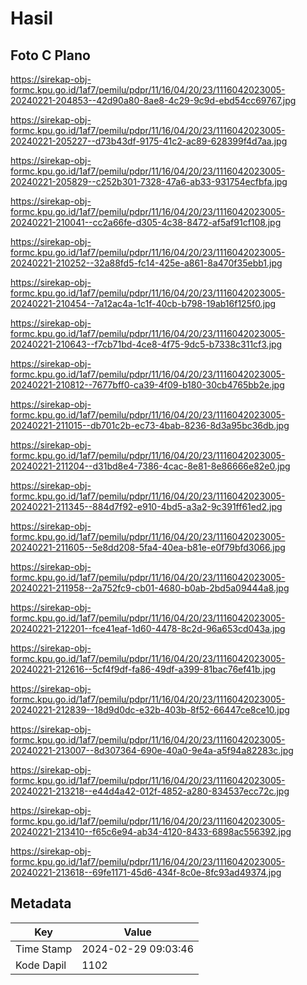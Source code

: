 # Hasil

## Foto C Plano

https://sirekap-obj-formc.kpu.go.id/1af7/pemilu/pdpr/11/16/04/20/23/1116042023005-20240221-204853--42d90a80-8ae8-4c29-9c9d-ebd54cc69767.jpg

https://sirekap-obj-formc.kpu.go.id/1af7/pemilu/pdpr/11/16/04/20/23/1116042023005-20240221-205227--d73b43df-9175-41c2-ac89-628399f4d7aa.jpg

https://sirekap-obj-formc.kpu.go.id/1af7/pemilu/pdpr/11/16/04/20/23/1116042023005-20240221-205829--c252b301-7328-47a6-ab33-931754ecfbfa.jpg

https://sirekap-obj-formc.kpu.go.id/1af7/pemilu/pdpr/11/16/04/20/23/1116042023005-20240221-210041--cc2a66fe-d305-4c38-8472-af5af91cf108.jpg

https://sirekap-obj-formc.kpu.go.id/1af7/pemilu/pdpr/11/16/04/20/23/1116042023005-20240221-210252--32a88fd5-fc14-425e-a861-8a470f35ebb1.jpg

https://sirekap-obj-formc.kpu.go.id/1af7/pemilu/pdpr/11/16/04/20/23/1116042023005-20240221-210454--7a12ac4a-1c1f-40cb-b798-19ab16f125f0.jpg

https://sirekap-obj-formc.kpu.go.id/1af7/pemilu/pdpr/11/16/04/20/23/1116042023005-20240221-210643--f7cb71bd-4ce8-4f75-9dc5-b7338c311cf3.jpg

https://sirekap-obj-formc.kpu.go.id/1af7/pemilu/pdpr/11/16/04/20/23/1116042023005-20240221-210812--7677bff0-ca39-4f09-b180-30cb4765bb2e.jpg

https://sirekap-obj-formc.kpu.go.id/1af7/pemilu/pdpr/11/16/04/20/23/1116042023005-20240221-211015--db701c2b-ec73-4bab-8236-8d3a95bc36db.jpg

https://sirekap-obj-formc.kpu.go.id/1af7/pemilu/pdpr/11/16/04/20/23/1116042023005-20240221-211204--d31bd8e4-7386-4cac-8e81-8e86666e82e0.jpg

https://sirekap-obj-formc.kpu.go.id/1af7/pemilu/pdpr/11/16/04/20/23/1116042023005-20240221-211345--884d7f92-e910-4bd5-a3a2-9c391ff61ed2.jpg

https://sirekap-obj-formc.kpu.go.id/1af7/pemilu/pdpr/11/16/04/20/23/1116042023005-20240221-211605--5e8dd208-5fa4-40ea-b81e-e0f79bfd3066.jpg

https://sirekap-obj-formc.kpu.go.id/1af7/pemilu/pdpr/11/16/04/20/23/1116042023005-20240221-211958--2a752fc9-cb01-4680-b0ab-2bd5a09444a8.jpg

https://sirekap-obj-formc.kpu.go.id/1af7/pemilu/pdpr/11/16/04/20/23/1116042023005-20240221-212201--fce41eaf-1d60-4478-8c2d-96a653cd043a.jpg

https://sirekap-obj-formc.kpu.go.id/1af7/pemilu/pdpr/11/16/04/20/23/1116042023005-20240221-212616--5cf4f9df-fa86-49df-a399-81bac76ef41b.jpg

https://sirekap-obj-formc.kpu.go.id/1af7/pemilu/pdpr/11/16/04/20/23/1116042023005-20240221-212839--18d9d0dc-e32b-403b-8f52-66447ce8ce10.jpg

https://sirekap-obj-formc.kpu.go.id/1af7/pemilu/pdpr/11/16/04/20/23/1116042023005-20240221-213007--8d307364-690e-40a0-9e4a-a5f94a82283c.jpg

https://sirekap-obj-formc.kpu.go.id/1af7/pemilu/pdpr/11/16/04/20/23/1116042023005-20240221-213218--e44d4a42-012f-4852-a280-834537ecc72c.jpg

https://sirekap-obj-formc.kpu.go.id/1af7/pemilu/pdpr/11/16/04/20/23/1116042023005-20240221-213410--f65c6e94-ab34-4120-8433-6898ac556392.jpg

https://sirekap-obj-formc.kpu.go.id/1af7/pemilu/pdpr/11/16/04/20/23/1116042023005-20240221-213618--69fe1171-45d6-434f-8c0e-8fc93ad49374.jpg


## Metadata

| Key        | Value               |
| ---------- | ------------------- |
| Time Stamp | 2024-02-29 09:03:46 |
| Kode Dapil | 1102                |



